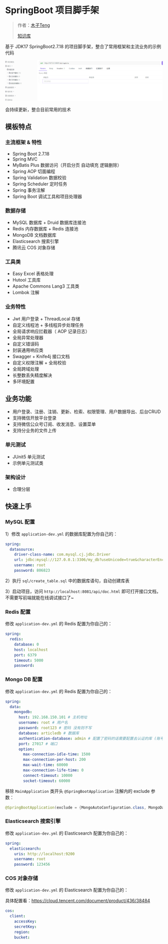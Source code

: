 # SpringBoot 项目脚手架

> 作者：[木子Teng](https://github.com/CodeTeng)
> 
> [知识库](https://www.yuque.com/dashboard/books)

基于 JDK17 SpringBoot2.7.18 的项目脚手架，整合了常用框架和主流业务的示例代码

![示例图片](./doc/demo.jpg)

会持续更新，整合目前常用的技术

## 模板特点

### 主流框架 & 特性

- Spring Boot 2.7.18
- Spring MVC
- MyBatis Plus 数据访问（开启分页 自动填充 逻辑删除）
- Spring AOP 切面编程
- Spring Validation 数据校验 
- Spring Scheduler 定时任务
- Spring 事务注解
- Spring Boot 调试工具和项目处理器

### 数据存储

- MySQL 数据库 + Druid 数据库连接池
- Redis 内存数据库 + Redis 连接池
- MongoDB 文档数据库
- Elasticsearch 搜索引擎
- 腾讯云 COS 对象存储

### 工具类

- Easy Excel 表格处理
- Hutool 工具库
- Apache Commons Lang3 工具类
- Lombok 注解

### 业务特性

- Jwt 用户登录 + ThreadLocal 存储
- 自定义线程池 + 多线程异步处理任务
- 全局请求响应拦截器（ AOP 记录日志）
- 全局异常处理器
- 自定义错误码
- 封装通用响应类
- Swagger + Knife4j 接口文档
- 自定义权限注解 + 全局校验
- 全局跨域处理
- 长整数丢失精度解决
- 多环境配置


## 业务功能

- 用户登录、注册、注销、更新、检索、权限管理、用户数据导出、后台CRUD
- 支持微信开放平台登录
- 支持微信公众号订阅、收发消息、设置菜单
- 支持分业务的文件上传

### 单元测试

- JUnit5 单元测试
- 示例单元测试类

### 架构设计

- 合理分层


## 快速上手

### MySQL 配置

1）修改 `application-dev.yml` 的数据库配置为你自己的：

```yml
spring:
  datasource:
    driver-class-name: com.mysql.cj.jdbc.Driver
    url: jdbc:mysql://127.0.0.1:3306/my_db?useUnicode=true&characterEncoding=UTF-8&allowMultiQueries=true&useSSL=false&serverTimezone=Asia/Shanghai
    username: root
    password: 806823
```

2）执行 `sql/create_table.sql` 中的数据库语句，自动创建库表

3）启动项目，访问 `http://localhost:8081/api/doc.html` 即可打开接口文档，不需要写前端就能在线调试接口了~

### Redis 配置

修改 `application-dev.yml` 的 Redis 配置为你自己的：

```yml
spring:
  redis:
    database: 0
    host: localhost
    port: 6379
    timeout: 5000
    password: 
```

### Mongo DB 配置

修改 `application-dev.yml` 的 Redis 配置为你自己的：

```yml
spring:
  data:
    mongodb:
      host: 192.168.150.101 # 主机地址
      username: root # 用户名
      password: root123 # 密码 没有则不写
      database: articledb # 数据库
      authentication-database: admin # 配置了密码的话需要配置去认证的库 (账号密码存放在哪个库里)
      port: 27017 # 端口
      option:
        max-connection-idle-time: 1500
        max-connection-per-host: 200
        max-wait-time: 60000
        max-connection-life-time: 0
        connect-timeout: 10000
        socket-timeout: 60000
```

移除 `MainApplication` 类开头 `@SpringBootApplication` 注解内的 exclude 参数：

```java
@SpringBootApplication(exclude = {MongoAutoConfiguration.class, MongoDataAutoConfiguration.class})
```

### Elasticsearch 搜索引擎

修改 `application-dev.yml` 的 Elasticsearch 配置为你自己的：

```yml
spring:
  elasticsearch:
    uris: http://localhost:9200
    username: root
    password: 123456
```

### COS 对象存储

修改 `application-dev.yml` 的 Elasticsearch 配置为你自己的：

具体配置看：https://cloud.tencent.com/document/product/436/38484

```yml
cos:
  client:
    accessKey: 
    secretKey: 
    region: 
    bucket: 
```

